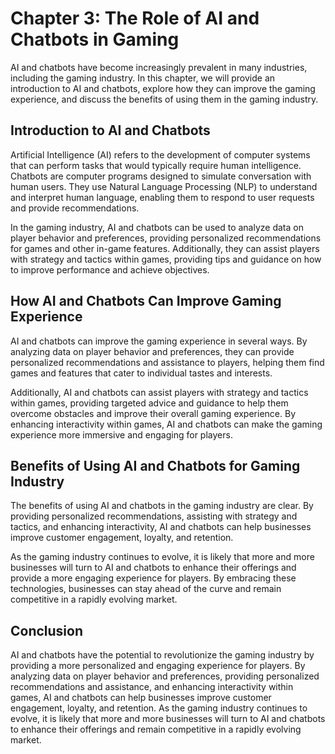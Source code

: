 Chapter 3: The Role of AI and Chatbots in Gaming
================================================

AI and chatbots have become increasingly prevalent in many industries, including the gaming industry. In this chapter, we will provide an introduction to AI and chatbots, explore how they can improve the gaming experience, and discuss the benefits of using them in the gaming industry.

Introduction to AI and Chatbots
-------------------------------

Artificial Intelligence (AI) refers to the development of computer systems that can perform tasks that would typically require human intelligence. Chatbots are computer programs designed to simulate conversation with human users. They use Natural Language Processing (NLP) to understand and interpret human language, enabling them to respond to user requests and provide recommendations.

In the gaming industry, AI and chatbots can be used to analyze data on player behavior and preferences, providing personalized recommendations for games and other in-game features. Additionally, they can assist players with strategy and tactics within games, providing tips and guidance on how to improve performance and achieve objectives.

How AI and Chatbots Can Improve Gaming Experience
-------------------------------------------------

AI and chatbots can improve the gaming experience in several ways. By analyzing data on player behavior and preferences, they can provide personalized recommendations and assistance to players, helping them find games and features that cater to individual tastes and interests.

Additionally, AI and chatbots can assist players with strategy and tactics within games, providing targeted advice and guidance to help them overcome obstacles and improve their overall gaming experience. By enhancing interactivity within games, AI and chatbots can make the gaming experience more immersive and engaging for players.

Benefits of Using AI and Chatbots for Gaming Industry
-----------------------------------------------------

The benefits of using AI and chatbots in the gaming industry are clear. By providing personalized recommendations, assisting with strategy and tactics, and enhancing interactivity, AI and chatbots can help businesses improve customer engagement, loyalty, and retention.

As the gaming industry continues to evolve, it is likely that more and more businesses will turn to AI and chatbots to enhance their offerings and provide a more engaging experience for players. By embracing these technologies, businesses can stay ahead of the curve and remain competitive in a rapidly evolving market.

Conclusion
----------

AI and chatbots have the potential to revolutionize the gaming industry by providing a more personalized and engaging experience for players. By analyzing data on player behavior and preferences, providing personalized recommendations and assistance, and enhancing interactivity within games, AI and chatbots can help businesses improve customer engagement, loyalty, and retention. As the gaming industry continues to evolve, it is likely that more and more businesses will turn to AI and chatbots to enhance their offerings and remain competitive in a rapidly evolving market.
